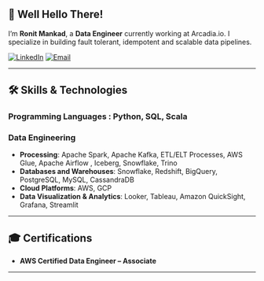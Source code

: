 ## 👋 Well Hello There! 

I’m **Ronit Mankad**, a **Data Engineer** currently working at Arcadia.io. I specialize in building fault tolerant, idempotent and scalable data pipelines.

[![LinkedIn](https://img.shields.io/badge/LinkedIn-0077B5?style=for-the-badge&logo=linkedin&logoColor=white)]([https://www.linkedin.com/in/selenge-tulga/](https://www.linkedin.com/in/mankadronit/))
[![Email](https://img.shields.io/badge/Email-D14836?style=for-the-badge&logo=gmail&logoColor=white)](mailto:mankadronit.rm@gmail.com)

---

## 🛠️ Skills & Technologies  

### **Programming Languages**  : Python, SQL, Scala

### **Data Engineering**  
- **Processing**: Apache Spark, Apache Kafka, ETL/ELT Processes, AWS Glue, Apache Airflow , Iceberg, Snowflake, Trino
- **Databases and Warehouses**: Snowflake, Redshift, BigQuery, PostgreSQL, MySQL, CassandraDB
- **Cloud Platforms**: AWS, GCP
- **Data Visualization & Analytics**: Looker, Tableau, Amazon QuickSight, Grafana, Streamlit

---

## 🎓 Certifications  

- **AWS Certified Data Engineer – Associate**

---
